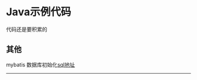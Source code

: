 # Java示例代码



代码还是要积累的


##  其他

mybatis 数据库初始化[sql地址](https://github.com/kaoshanji/learning/blob/master/bbb/image/md_member_distribution.sql)


----
